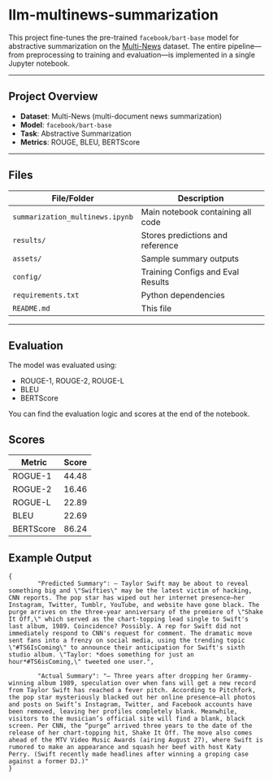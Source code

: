 # llm-multinews-summarization

This project fine-tunes the pre-trained `facebook/bart-base` model for abstractive summarization on the [Multi-News](https://github.com/Alex-Fabbri/Multi-News) dataset. The entire pipeline—from preprocessing to training and evaluation—is implemented in a single Jupyter notebook.

---

## Project Overview

- **Dataset**: Multi-News (multi-document news summarization)
- **Model**: `facebook/bart-base`
- **Task**: Abstractive Summarization
- **Metrics**: ROUGE, BLEU, BERTScore

---

## Files

| File/Folder                     | Description                       |
| ------------------------------- | --------------------------------- |
| `summarization_multinews.ipynb` | Main notebook containing all code |
| `results/`                      | Stores predictions and reference  |
| `assets/`                       | Sample summary outputs            |
| `config/`                       | Training Configs and Eval Results |
| `requirements.txt`              | Python dependencies               |
| `README.md`                     | This file                         |

---

## Evaluation

The model was evaluated using:
- ROUGE-1, ROUGE-2, ROUGE-L
- BLEU
- BERTScore

You can find the evaluation logic and scores at the end of the notebook.

## Scores 

| Metric    | Score |
| --------- | ----- |
| ROGUE-1   | 44.48 |
| ROGUE-2   | 16.46 |
| ROGUE-L   | 22.89 |
| BLEU      | 22.69 |
| BERTScore | 86.24 |

## Example Output

```
{
        "Predicted Summary": – Taylor Swift may be about to reveal something big and \"Swifties\" may be the latest victim of hacking, CNN reports. The pop star has wiped out her internet presence—her Instagram, Twitter, Tumblr, YouTube, and website have gone black. The purge arrives on the three-year anniversary of the premiere of \"Shake It Off,\" which served as the chart-topping lead single to Swift's last album, 1989. Coincidence? Possibly. A rep for Swift did not immediately respond to CNN's request for comment. The dramatic move sent fans into a frenzy on social media, using the trending topic \"#TS6IsComing\" to announce their anticipation for Swift's sixth studio album. \"Taylor: *does something for just an hour*#TS6isComing,\" tweeted one user.",

        "Actual Summary": "– Three years after dropping her Grammy-winning album 1989, speculation over when fans will get a new record from Taylor Swift has reached a fever pitch. According to Pitchfork, the pop star mysteriously blacked out her online presence—all photos and posts on Swift’s Instagram, Twitter, and Facebook accounts have been removed, leaving her profiles completely blank. Meanwhile, visitors to the musician’s official site will find a blank, black screen. Per CNN, the “purge” arrived three years to the date of the release of her chart-topping hit, Shake It Off. The move also comes ahead of the MTV Video Music Awards (airing August 27), where Swift is rumored to make an appearance and squash her beef with host Katy Perry. (Swift recently made headlines after winning a groping case against a former DJ.)"
}
```